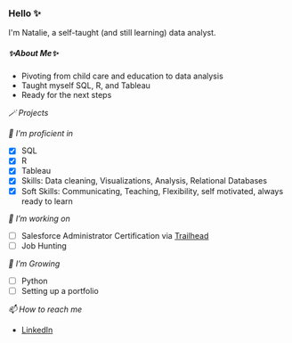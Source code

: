 ### Hello ✨

I'm Natalie, a self-taught (and still learning) data analyst.

##### ✨About Me✨
* Pivoting from child care and education to data analysis
* Taught myself SQL, R, and Tableau
* Ready for the next steps

*🪄 Projects*

*🏅 I'm proficient in*
- [x] SQL
- [x] R
- [x] Tableau
- [x] Skills: Data cleaning, Visualizations, Analysis, Relational Databases
- [x] Soft Skills: Communicating, Teaching, Flexibility, self motivated, always ready to learn

*🔭 I’m working on*
- [ ] Salesforce Administrator Certification via [Trailhead](https://trailblazer.me/id/ntoler3)
- [ ] Job Hunting

*🌱 I’m Growing*
- [ ] Python
- [ ] Setting up a portfolio

*📫 How to reach me*
* [LinkedIn](https://www.linkedin.com/in/natalie-toler/)
